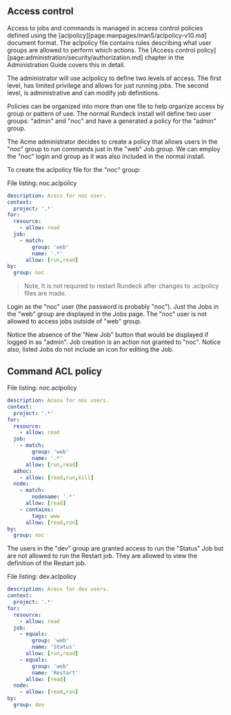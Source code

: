## Access control

Access to jobs and commands is managed in access control
policies defined using the [aclpolicy][page:manpages/man5/aclpolicy-v10.md] document format.
The aclpolicy file contains rules describing what user
groups are allowed to perform which actions. The
[Access control policy][page:administration/security/authorization.md]
chapter in the Administration Guide
covers this in detail.

The administrator will use aclpolicy to define two levels of
access. The first level, has limited privilege and allows for just
running jobs. The second level, is administrative and can modify job
definitions.

Policies can be organized into more than one file to help organize
access by group or pattern of use. The normal Rundeck install will
define two user groups: "admin" and "noc" and have a generated a policy
for the "admin" group. 

The Acme administrator decides to create a policy that allows users in
the "noc" group to run commands just in the 
"web" Job group. We can employ the "noc" login and group as
it was also included in the normal install.

To create the aclpolicy file for the "noc" group:


File listing: noc.aclpolicy

~~~~~~~~~~~~~~~~~~~~~~~~~~~~~~~{.yaml .numberLines}
description: Acess for noc user.
context:
  project: '.*'
for:
  resource:
    - allow: read
  job:
    - match:
        group: 'web'
        name: '.*'
      allow: [run,read]
by:
  group: noc
~~~~~~~~~~~~~~~~~~~~~~~~~~~~~~~

> Note, It is not required to restart Rundeck after changes to .aclpolicy files are made.

Login as the "noc" user (the password is probably "noc"). 
Just the Jobs in the "web" group are
displayed in the Jobs page. The "noc" user is not allowed to access
jobs outside of "web" group.

Notice the absence of the "New Job" button that would be displayed if
logged in as "admin". Job creation is an action not granted to
"noc". 
Notice also, listed Jobs do not include an icon for editing the Job.

## Command ACL policy

File listing: noc.aclpolicy

~~~~~~~~~~~~~~~~~~~~~~~~~~~~~~~{.yaml .numberLines}
description: Acess for noc users.
context:
  project: '.*'
for:
  resource:
    - allow: read
  job:
    - match:
        group: 'web'
        name: '.*'
      allow: [run,read]
  adhoc:
    - allow: [read,run,kill]
  node:
    - match:
        nodename: '.*'
      allow: [read]
    - contains:
        tags: www
      allow: [read,run]
by:
  group: noc
~~~~~~~~~~~~~~~~~~~~~~~~~~~~~~~

The users in the "dev" group are granted access
to run the "Status" Job but are not allowed to
run the Restart job. They are allowed to view the
definition of the Restart job.

File listing: dev.aclpolicy

~~~~~~~~~~~~~~~~~~~~~~~~~~~~~~~{.yaml .numberLines}
description: Acess for dev users.
context:
  project: '.*'
for:
  resource:
    - allow: read
  job:
    - equals:
        group: 'web'
        name: 'Status'
      allow: [run,read]
    - equals:
        group: 'web'
        name: 'Restart'
      allow: [read]
  node:
    - allow: [read,run] 
by:
  group: dev
~~~~~~~~~~~~~~~~~~~~~~~~~~~~~~~

